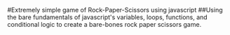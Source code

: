 #Extremely simple game of Rock-Paper-Scissors using javascript
##Using the bare fundamentals of javascript's variables, loops, functions, and conditional logic to create a bare-bones rock paper scissors game.
